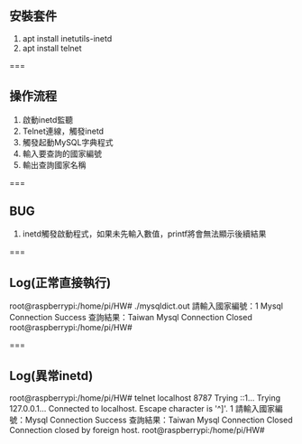 ## 安裝套件
1. apt install inetutils-inetd
2. apt install telnet

===

## 操作流程
1. 啟動inetd監聽
2. Telnet連線，觸發inetd
3. 觸發起動MySQL字典程式
4. 輸入要查詢的國家編號
5. 輸出查詢國家名稱

===

## BUG
1. inetd觸發啟動程式，如果未先輸入數值，printf將會無法顯示後續結果
 
===

## Log(正常直接執行)
root@raspberrypi:/home/pi/HW# ./mysqldict.out
請輸入國家編號：1
Mysql Connection Success
查詢結果：Taiwan	
Mysql Connection Closed
root@raspberrypi:/home/pi/HW# 

===

## Log(異常inetd)
root@raspberrypi:/home/pi/HW# telnet localhost 8787
Trying ::1...
Trying 127.0.0.1...
Connected to localhost.
Escape character is '^]'.
1
請輸入國家編號：Mysql Connection Success
查詢結果：Taiwan	
Mysql Connection Closed
Connection closed by foreign host.
root@raspberrypi:/home/pi/HW# 